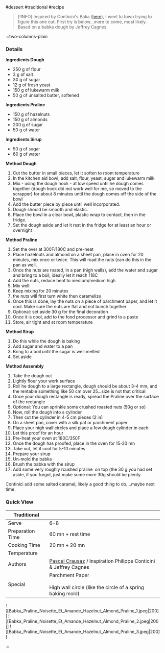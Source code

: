 #dessert #traditional #recipe

> [!INFO]
> Inspired by Conticini's Baka ([here](https://www.youtube.com/watch?v=poQDZ6YwP-0)), I went to town trying to figure this one out. First try is below...more to come, most likely. Based on a babka dough by Jeffrey Cagnes.

:::two-columns-plain

### Details
**Ingredients Dough**

- 250 g of flour
- 3 g of salt
- 30 g of sugar
- 12 g of fresh yeast
- 150 g of lukewarm milk
- 50 g of unsalted butter, softened


**Ingredients Praline**

- 150 g of hazelnuts
- 150 g of almonds
- 200 g of sugar
- 50 g of water


**Ingredients Sirup**

- 50 g of sugar
- 60 g of water


**Method Dough**

1. Cut the butter in small pieces, let it soften to room temperature
2. In the kitchen aid bowl, add salt, flour, yeast, sugar and lukewarm milk
3. Mix.- using the dough hook - at low speed until he dough comes together (dough hook did not work well for me, so moved to the scrapper) for about 8 minutes until the dough comes off the side of the bowl
4. Add the butter piece by piece until well incorporated.
5. Dough should be smooth and elastic.
6. Place the bowl in a clear bowl, plastic wrap to contact, then in the fridge.
7. Set the dough aside and let it rest in the fridge for at least an hour or overnight


**Method Praline**

1. Set the over at 300F/180C and pre-heat
2. Place hazelnuts and almond on a sheet pan, place in oven for 20 minutes, mix once or twice. This will road the nuts (can do this in the pan as well.
3. Once the nuts are roated, in a pan (high walls), add the water and sugar and bring to a boil, ideally let it reach 118C
4. Add the nuts, reduce heat to medium/medium high
5. Mix well
6. Keep mixing for 20 minutes
  1. the nuts will first turn white then caramelize
7. Once this is done, lay the nuts on a piece of parchment paper, and let it cool. Make sure the nuts are flat and not bunch together
8. Optional: set aside 30 g for the final decoration
9. Once it is cool, add to the food processor and grind to a paste
10. Store, air tight and at room temperature

  


**Method Sirup**

1. Do this while the dough is baking
2. Add sugar and water to a pan
3. Bring to a boil until the sugar is well melted
4. Set aside


**Method Assembly**

1. Take the dough out
2. Lightly flour your work surface
3. Roll he dough to a large rectangle, dough should be about 3-4 mm, and the rentable something like 50 cm over 25...size is not that critical
4. Once your dough rectangle is ready, spread the Praline over the surface of the rectangle
5. Optional: You can sprinkle some crushed roasted nuts (50g or so)
6. Now, roll the dough into a cylinder
7. Then cut the cylinder in 4-5 cm pieces (2 in)
8. On a sheet pan, cover with a silk pat or parchment paper
9. Place your high wall circles and place a few dough cylinder in each
10. Let this proof for an hour
11. Pre-heat your oven at 180C/350F
12. Once the dough has proofed, place in the oven for 15-20 mn
13. Take out, let it cool for 5-10 minutes
14. Prepare your sirup
15. Un-mold the babka
16. Brush the babka with the sirup
17. Add some very roughly rcushed praline  on top (the 30 g you had set aside, if you forgot, just make some more 30g should be plenty.

  

Continici add some salted caramel, likely a good thing to do....maybe next time.






### Quick View
| Traditional      |                                                |
| ---------------- | ---------------------------------------------- |
| Serve            | 6-8                                            |
| Preparation Time | 60 mn + rest time                              |
| Cooking Time     | 20 mn + 20 mn                                  |
| Temperature      |                                                |
| Authors          | [Pascal Crausaz](mailto:pascal@askpascal.com) / Inspiration Philippe Conticini & Jeffrey Cagnes |
| Special          | Parchment Paper<br><br>High wall circle (like the circle of a spring baking mold) |

![[Babka_Praline_Noisette_Et_Amande_Hazelnut_Almond_Praline_1.jpeg|200]]
![[Babka_Praline_Noisette_Et_Amande_Hazelnut_Almond_Praline_2.jpeg|200]]
![[Babka_Praline_Noisette_Et_Amande_Hazelnut_Almond_Praline_3.jpeg|200]]

:::

